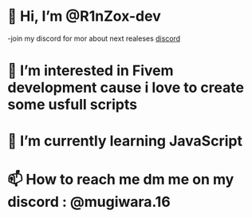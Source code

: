 # 👋 Hi, I’m @R1nZox-dev
-join my discord for mor about next realeses
[discord](https://discord.gg/fcX35xvJap)
# 👀 I’m interested in Fivem development cause i love to create some usfull scripts
# 🌱 I’m currently learning JavaScript
# 📫 How to reach me dm me on my discord : @mugiwara.16


<!---
R1nZox-dev/R1nZox-dev is a ✨ special ✨ repository because its `README.md` (this file) appears on your GitHub profile.
You can click the Preview link to take a look at your changes.
--->
